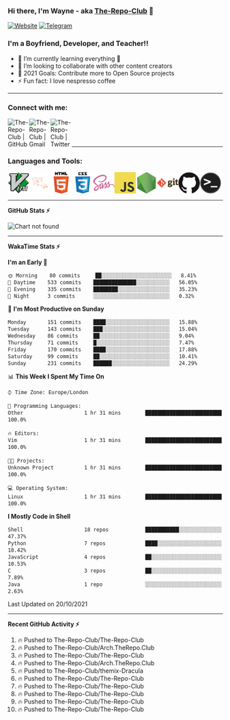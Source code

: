 ### Hi there, I'm Wayne - aka [The-Repo-Club][website] 👋

[![Website](https://img.shields.io/website?label=github.com/The-Repo-Club/&color=orange&style=flat-square&url=https://github.com/The-Repo-Club/)][website]
[![Telegram](https://img.shields.io/badge/Chat%20on-Telegram-orange.svg?color=orange&logo=telegram&style=flat-square)][telegram]

### I'm a Boyfriend, Developer, and Teacher!!

- 🌱 I’m currently learning everything 🤣
- 👯 I’m looking to collaborate with other content creators
- 🥅 2021 Goals: Contribute more to Open Source projects
- ⚡ Fun fact: I love nespresso coffee

---
### Connect with me:

[<img align="left" alt="The-Repo-Club | GitHub" width="50px" src="https://cdn.jsdelivr.net/npm/simple-icons@v3/icons/github.svg" />][website]
[<img align="left" alt="The-Repo-Club | Gmail" width="50px" src="https://cdn.jsdelivr.net/npm/simple-icons@v3/icons/gmail.svg" />][email]
[<img align="left" alt="The-Repo-Club | Twitter" width="50px" src="https://cdn.jsdelivr.net/npm/simple-icons@v3/icons/telegram.svg" />][telegram]

[website]: https://github.com/The-Repo-Club/
[email]: mailto:wayne6324@gmail.com
[telegram]: https://t.me/TheRepoClub

<br />
<br />
<br />

---
### Languages and Tools:

<img align="left" alt="Vim" width="50px" src="https://raw.githubusercontent.com/github/explore/80688e429a7d4ef2fca1e82350fe8e3517d3494d/topics/vim/vim.png" />
<img align="left" alt="Fish" width="50px" src="https://raw.githubusercontent.com/github/explore/80688e429a7d4ef2fca1e82350fe8e3517d3494d/topics/fish/fish.png" />
<img align="left" alt="HTML5" width="50px" src="https://raw.githubusercontent.com/github/explore/80688e429a7d4ef2fca1e82350fe8e3517d3494d/topics/html/html.png" />
<img align="left" alt="CSS3" width="50px" src="https://raw.githubusercontent.com/github/explore/80688e429a7d4ef2fca1e82350fe8e3517d3494d/topics/css/css.png" />
<img align="left" alt="Sass" width="50px" src="https://raw.githubusercontent.com/github/explore/80688e429a7d4ef2fca1e82350fe8e3517d3494d/topics/sass/sass.png" />
<img align="left" alt="JavaScript" width="50px" src="https://raw.githubusercontent.com/github/explore/80688e429a7d4ef2fca1e82350fe8e3517d3494d/topics/javascript/javascript.png" />
<img align="left" alt="Node.js" width="50px" src="https://raw.githubusercontent.com/github/explore/80688e429a7d4ef2fca1e82350fe8e3517d3494d/topics/nodejs/nodejs.png" />
<img align="left" alt="Git" width="50px" src="https://raw.githubusercontent.com/github/explore/80688e429a7d4ef2fca1e82350fe8e3517d3494d/topics/git/git.png" />
<img align="left" alt="GitHub" width="50px" src="https://raw.githubusercontent.com/github/explore/78df643247d429f6cc873026c0622819ad797942/topics/github/github.png" />
<img align="left" alt="Terminal" width="50px" src="https://raw.githubusercontent.com/github/explore/80688e429a7d4ef2fca1e82350fe8e3517d3494d/topics/terminal/terminal.png" />

<br />
<br />
<br />

---

**GitHub Stats ⚡**

![Chart not found](https://github-readme-stats.vercel.app/api?username=The-Repo-Club&theme=tokyonight&show_icons=true&count_private=true&hide_border=true&include_all_commits=true&custom_title=The-Repo-Club%27s+GitHub+Stats)


---

**WakaTime Stats ⚡**

<!--START_SECTION:waka-->
**I'm an Early 🐤** 

```text
🌞 Morning    80 commits     ██░░░░░░░░░░░░░░░░░░░░░░░   8.41% 
🌆 Daytime    533 commits    ██████████████░░░░░░░░░░░   56.05% 
🌃 Evening    335 commits    ████████░░░░░░░░░░░░░░░░░   35.23% 
🌙 Night      3 commits      ░░░░░░░░░░░░░░░░░░░░░░░░░   0.32%

```
📅 **I'm Most Productive on Sunday** 

```text
Monday       151 commits    ████░░░░░░░░░░░░░░░░░░░░░   15.88% 
Tuesday      143 commits    ███░░░░░░░░░░░░░░░░░░░░░░   15.04% 
Wednesday    86 commits     ██░░░░░░░░░░░░░░░░░░░░░░░   9.04% 
Thursday     71 commits     █░░░░░░░░░░░░░░░░░░░░░░░░   7.47% 
Friday       170 commits    ████░░░░░░░░░░░░░░░░░░░░░   17.88% 
Saturday     99 commits     ██░░░░░░░░░░░░░░░░░░░░░░░   10.41% 
Sunday       231 commits    ██████░░░░░░░░░░░░░░░░░░░   24.29%

```


📊 **This Week I Spent My Time On** 

```text
⌚︎ Time Zone: Europe/London

💬 Programming Languages: 
Other                    1 hr 31 mins        █████████████████████████   100.0%

🔥 Editors: 
Vim                      1 hr 31 mins        █████████████████████████   100.0%

🐱‍💻 Projects: 
Unknown Project          1 hr 31 mins        █████████████████████████   100.0%

💻 Operating System: 
Linux                    1 hr 31 mins        █████████████████████████   100.0%

```

**I Mostly Code in Shell** 

```text
Shell                    18 repos            ███████████░░░░░░░░░░░░░░   47.37% 
Python                   7 repos             ████░░░░░░░░░░░░░░░░░░░░░   18.42% 
JavaScript               4 repos             ██░░░░░░░░░░░░░░░░░░░░░░░   10.53% 
C                        3 repos             ██░░░░░░░░░░░░░░░░░░░░░░░   7.89% 
Java                     1 repo              ░░░░░░░░░░░░░░░░░░░░░░░░░   2.63%

```



 Last Updated on 20/10/2021
<!--END_SECTION:waka-->

---

**Recent GitHub Activity :zap:**

<!--START_SECTION:activity-->
1. 🔥 Pushed to The-Repo-Club/The-Repo-Club
2. 🔥 Pushed to The-Repo-Club/Arch.TheRepo.Club
3. 🔥 Pushed to The-Repo-Club/The-Repo-Club
4. 🔥 Pushed to The-Repo-Club/Arch.TheRepo.Club
5. 🔥 Pushed to The-Repo-Club/themix-Dracula
6. 🔥 Pushed to The-Repo-Club/The-Repo-Club
7. 🔥 Pushed to The-Repo-Club/The-Repo-Club
8. 🔥 Pushed to The-Repo-Club/The-Repo-Club
9. 🔥 Pushed to The-Repo-Club/The-Repo-Club
10. 🔥 Pushed to The-Repo-Club/The-Repo-Club
<!--END_SECTION:activity-->